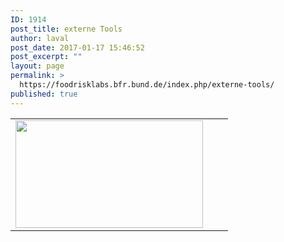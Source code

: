 ```yaml
---
ID: 1914
post_title: externe Tools
author: laval
post_date: 2017-01-17 15:46:52
post_excerpt: ""
layout: page
permalink: >
  https://foodrisklabs.bfr.bund.de/index.php/externe-tools/
published: true
---
```

<table>
<tbody>

<td><a href="https://www.eclipse.org/stem/"><img class="alignnone size-thumbnail wp-image-1917" src="https://foodrisklabs.bfr.bund.de/wp-content/uploads/2017/01/STEM_Logo-150x75.gif" alt="" width="300" height="172" /></a></td>
<td></td>
<td></td>

</tbody>
</table>
